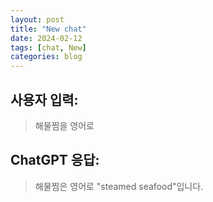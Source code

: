 ```yaml
---
layout: post
title: "New chat"
date: 2024-02-12
tags: [chat, New]
categories: blog
---
```


## 사용자 입력:
> 해물찜을 영어로

## ChatGPT 응답:
> 해물찜은 영어로 "steamed seafood"입니다.

